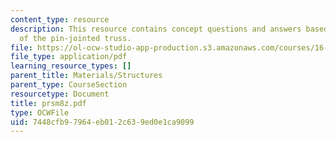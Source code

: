 ```yaml
---
content_type: resource
description: This resource contains concept questions and answers based on displacement
  of the pin-jointed truss.
file: https://ol-ocw-studio-app-production.s3.amazonaws.com/courses/16-01-unified-engineering-i-ii-iii-iv-fall-2005-spring-2006/7448cfb97964eb012c639ed0e1ca9099_prsm8z.pdf
file_type: application/pdf
learning_resource_types: []
parent_title: Materials/Structures
parent_type: CourseSection
resourcetype: Document
title: prsm8z.pdf
type: OCWFile
uid: 7448cfb9-7964-eb01-2c63-9ed0e1ca9099
---
```

